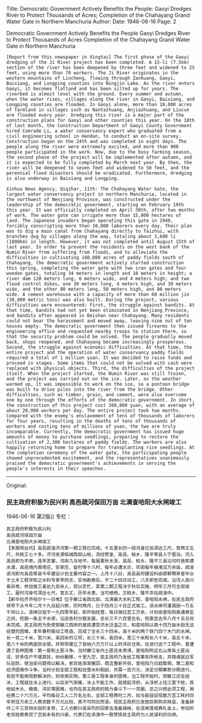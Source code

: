 Title: Democratic Government Actively Benefits the People: Gaoyi Dredges River to Protect Thousands of Acres; Completion of the Chahayang Grand Water Gate in Northern Manchuria
Author: 
Date: 1946-06-16
Page: 2

Democratic Government Actively Benefits the People
    Gaoyi Dredges River to Protect Thousands of Acres
    Completion of the Chahayang Grand Water Gate in Northern Manchuria

    [Report from this newspaper in Xingtai] The first phase of the Gaoyi dredging of the Ji River project has been completed. A 15-li (7.5km) section of the river has been deepened by three feet and widened to 25 feet, using more than 70 workers. The Ji River originates in the western mountains of Lincheng, flowing through Zanhuang, Gaoyi, Baixiang, and Longping counties into Ningjin Lake. As the river enters Gaoyi, it becomes flatland and has been silted up for years. The riverbed is almost level with the ground. Every summer and autumn, when the water rises, villages along the river in Gaoyi, Baixiang, and Longping counties are flooded. In Gaoyi alone, more than 10,000 acres of farmland in villages such as Nantazhuang, Anjiazhuang, and Liucun are flooded every year. Dredging this river is a major part of the construction plans for Gaoyi and other counties this year. On the 18th of last month, the Construction Department of Gaoyi County Government hired Comrade Li, a water conservancy expert who graduated from a civil engineering school in Handan, to conduct an on-site survey. Construction began on the 24th and was completed in eight days. The people along the river were extremely excited, and more than 900 people participated in the work. Now, due to the busy farming season, the second phase of the project will be implemented after autumn, and it is expected to be fully completed by March next year. By then, the river will be deepened to seven feet and widened to 50 feet, and the perennial flood disasters should be eradicated. Furthermore, dredging is also underway in Baixiang and Longping.

    Xinhua News Agency, Qiqihar, 11th: The Chahayang Water Gate, the largest water conservancy project in northern Manchuria, located in the northwest of Nenjiang Province, was constructed under the leadership of the democratic government, starting on February 19th this year. It was officially completed on April 30th, after two months of work. The water gate can irrigate more than 15,000 hectares of land. The Japanese invaders began operating this gate in 1940, forcibly conscripting more than 10,000 laborers every day. Their plan was to dig a main canal from Chahayang directly to Taizhui, with branches dug by villages along the way, totaling about 3,600 li (1800km) in length. However, it was not completed until August 15th of last year. In order to prevent the residents on the west bank of the Numin River from suffering from floods, and to alleviate the difficulties in cultivating 140,000 acres of paddy fields south of Chahayang, the democratic government actively started construction this spring, completing the water gate with two iron gates and four wooden gates, totaling 34 meters in length and 10 meters in height; a river dam 120 meters long, 6 meters wide, and 4 meters high; and two flood control dikes, one 30 meters long, 4 meters high, and 30 meters wide, and the other 80 meters long, 50 meters high, and 80 meters wide. A cement warehouse with a capacity of more than 60 million jin (30,000 metric tons) was also built. During the project, various difficulties were encountered: First, the struggle against bandits. At that time, bandits had not yet been eliminated in Nenjiang Province, and bandits often appeared in Beishan near Chahayang. Many residents could not bear the harassment and moved away, leaving nine out of ten houses empty. The democratic government then issued firearms to the engineering office and requested nearby troops to station there, so that the security problem could be solved. The people gradually moved back, shops reopened, and Chahayang became increasingly prosperous. Second, the struggle against economic difficulties. At that time, the entire project and the operation of water conservancy paddy fields required a total of 1 million yuan. It was decided to raise funds and proceed in stages. Some items that could not be solved with cash were replaced with physical objects. Third, the difficulties of the project itself. When the project started, the Numin River was still frozen, and the project was carried out on the ice. Later, as the weather warmed up, it was impossible to work on the ice, so a pontoon bridge was built to drive piles into the river from the bridge. Other difficulties, such as timber, grain, and cement, were also overcome one by one through the efforts of the democratic government. In short, the construction of this project cost 260,000 yuan, with an average of about 20,000 workers per day. The entire project took two months. Compared with the enemy's enslavement of tens of thousands of laborers for four years, resulting in the deaths of tens of thousands of workers and costing tens of millions of yuan, the two are truly incomparable. Currently, the democratic government has issued huge amounts of money to purchase seedlings, preparing to restore the cultivation of 2,300 hectares of paddy fields. The workers are also happily returning home to prepare for transplanting rice seedlings. At the completion ceremony of the water gate, the participating people showed unprecedented excitement, and the representatives unanimously praised the democratic government's achievements in serving the people's interests in their speeches.



<hr /> 

Original: 


### 民主政府积极为民兴利  高邑疏河保田万亩  北满查哈阳大水闸竣工

1946-06-16
第2版()
专栏：

    民主政府积极为民兴利
    高邑疏河保田万亩
    北满查哈阳大水闸竣工
    【本报邢台讯】高邑疏浚济河第一期工程已完成。十五里长的一段河身已加深达三尺，宽两丈五尺，共耗工七十多。济河发源临城西部山地，流经赞皇、高邑、柏乡、隆平等县入宁晋泊。河入高邑即为平原，连年淤塞，河床几与地平，每届夏秋水涨，高邑、柏乡、隆平三县沿河村舍即遭水漫，高邑境内南塔庄、安家庄、留村等十八村，每年必遭水灾，农田每年被淹没万余亩，疏浚该河即为高邑等县今年建设计划主要内容之一。上月十八日，高邑县府建设科由邯郸聘来曾毕业于土木工程学校之水利专家李同志，实地勘察后，于二十四日动工，八天即告完成。沿河人民兴奋异常，参加做工者达九百余人，现以农忙，其第二期工程决于秋后实施，明年三月可全部竣工。届时河身可深达七尺，宽五丈，历年水患，当可根绝。又柏乡、隆平亦在疏浚中。
    【新华社齐齐哈尔十一日电】位于嫩江省西北部，北满最大水利工程，查哈阳水闸，在民主政府领导下从今年二月十九日起兴修，历时两月，已于四月三十日正式竣工。该水闸可灌溉田一万五千垧以上。该闸日寇于一九四零年起，即开始经营，每日强拉苦工万余，计划由查哈阳直通泰坠之间，挖掘一条主干水堤，沿途各村分掘支器，总长三千六百里左右，但直至去年八月十五日尚未完成。民主政府为免使努敏江西岸的居民遭受洪水泛滥之灾，和查哈阳以南十四万亩水田无法经营的困难，本年春积极动工修造，完成了全长三十四米，高十米的两个铁门四个木门的水闸。长一百二十米，宽六米，高四米的江坝，长三十米，高四米，宽三十米和长八十米，高五十米，宽八十米的两座防水堤。并附带建立了容纳六万万斤以上的洋灰仓库。在进行这个工程中，曾遭遇了各种困难：第一是和土匪斗争。当时嫩江省内土匪还未肃清，查哈阳附近北山常有土匪出没，好多住户不堪其扰，纷纷搬移，十室九空，民主政府乃发给工程事务所枪支，并商请就近军队驻防，使治安问题得以解决，老百姓渐渐搬回，商店重新开张，查哈阳乃日趋繁荣。第二是和经济困难作斗争。当时计划全部工程和经营水利稻田，共需一百万元，决定分期筹款分期进行，有些不能用现款解决的，则改用实物。第三是工程本身的困难，当工程开始时，努敏江还在结冰，工程就在冰上进行。以后天气渐暖，冰上不能工作，就搭起浮桥，从浮桥上往江里下桩，其他如木头、粮食、洋灰等困难，也均在民主政府的努力奋斗下一一克服。总之兴修此项工程，用经费二十六万元，平均每日工人二万名左右，全部工程费时二月，如与敌寇奴役数万苦工耗时四年死往万余工人费资数千万元比较，真不可同日而语。现民主政府已发放巨款购买秧苗，准备耕作二千三百垧水田的复修，工人也都兴高采烈的回家去准备插秧，在该闸落成典礼会上，参加的老百姓都表现了空前未有的兴奋，代表们在讲演中一致赞扬民主政府为人民谋利的功绩。 
